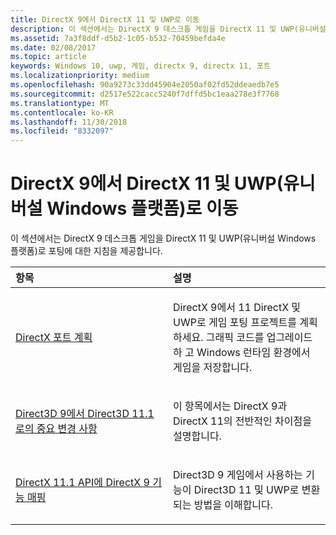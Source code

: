 ```yaml
---
title: DirectX 9에서 DirectX 11 및 UWP로 이동
description: 이 섹션에서는 DirectX 9 데스크톱 게임을 DirectX 11 및 UWP(유니버설 Windows 플랫폼)로 포팅하는 방법에 대한 지침을 제공합니다.
ms.assetid: 7a3f8ddf-d5b2-1c05-b532-70459befda4e
ms.date: 02/08/2017
ms.topic: article
keywords: Windows 10, uwp, 게임, directx 9, directx 11, 포트
ms.localizationpriority: medium
ms.openlocfilehash: 90a9273c33dd45904e2050af02fd52ddeaedb7e5
ms.sourcegitcommit: d2517e522cacc5240f7dffd5bc1eaa278e3f7768
ms.translationtype: MT
ms.contentlocale: ko-KR
ms.lasthandoff: 11/30/2018
ms.locfileid: "8332097"
---
```

# <a name="moving-from-directx-9-to-directx-11-and-universal-windows-platform-uwp"></a>DirectX 9에서 DirectX 11 및 UWP(유니버설 Windows 플랫폼)로 이동



이 섹션에서는 DirectX 9 데스크톱 게임을 DirectX 11 및 UWP(유니버설 Windows 플랫폼)로 포팅에 대한 지침을 제공합니다.

<table>
<colgroup>
<col width="50%" />
<col width="50%" />
</colgroup>
<thead>
<tr class="header">
<th align="left">항목</th>
<th align="left">설명</th>
</tr>
</thead>
<tbody>
<tr class="odd">
<td align="left"><p><a href="plan-your-directx-port.md">DirectX 포트 계획</a></p></td>
<td align="left"><p>DirectX 9에서 11 DirectX 및 UWP로 게임 포팅 프로젝트를 계획하세요. 그래픽 코드를 업그레이드 하 고 Windows 런타임 환경에서 게임을 저장합니다.</p></td>
</tr>
<tr class="even">
<td align="left"><p><a href="understand-direct3d-11-1-concepts.md">Direct3D 9에서 Direct3D 11.1로의 중요 변경 사항</a></p></td>
<td align="left"><p>이 항목에서는 DirectX 9과 DirectX 11의 전반적인 차이점을 설명합니다.</p></td>
</tr>
<tr class="odd">
<td align="left"><p><a href="feature-mapping.md">DirectX 11.1 API에 DirectX 9 기능 매핑</a></p></td>
<td align="left"><p>Direct3D 9 게임에서 사용하는 기능이 Direct3D 11 및 UWP로 변환되는 방법을 이해합니다.</p></td>
</tr>
</tbody>
</table>

 

 

 




